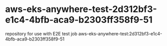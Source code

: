 # aws-eks-anywhere-test-2d312bf3-e1c4-4bfb-aca9-b2303ff358f9-51
repository for use with E2E test job aws-eks-anywhere-test:2d312bf3-e1c4-4bfb-aca9-b2303ff358f9-51
